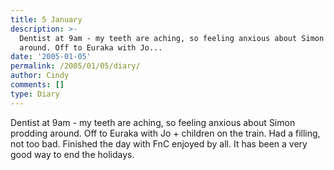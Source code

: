 ```yaml
---
title: 5 January
description: >-
  Dentist at 9am - my teeth are aching, so feeling anxious about Simon prodding
  around. Off to Euraka with Jo...
date: '2005-01-05'
permalink: /2005/01/05/diary/
author: Cindy
comments: []
type: Diary
---
```


Dentist at 9am - my teeth are aching, so feeling anxious about Simon prodding around. Off to Euraka with Jo + children on the train. Had a filling, not too bad. Finished the day with FnC enjoyed by all. It has been a very good way to end the holidays.
